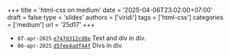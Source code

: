 +++
title = 'html-css on medium'
date = '2025-04-06T23:02:00+07:00'
draft = false
type = 'slides'
authors = ['viridi']
tags = ['html-css']
categories = ['medium']
url = '25d17'
+++

+ `07-apr-2025` [`e747d312cd8e`](https://medium.com/p/e747d312cd8e) Text and div in div.
+ `06-apr-2025` [`d5fee4adf44f`](https://medium.com/p/d5fee4adf44f) Divs in div.
